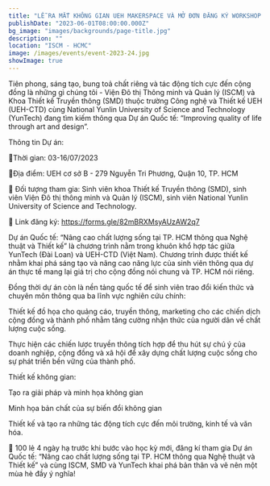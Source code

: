 ```yaml
---
title: "LỄ RA MẮT KHÔNG GIAN UEH MAKERSPACE VÀ MỞ ĐƠN ĐĂNG KÝ WORKSHOP LÀM ĐÈN GỖ - THE MAKERS’ LAMP"
publishDate: "2023-06-01T08:00:00.000Z"
bg_image: "images/backgrounds/page-title.jpg"
description: "" 
location: "ISCM - HCMC"
image: /images/events/event-2023-24.jpg
showImage: true
---
```


Tiên phong, sáng tạo, bung toả chất riêng và tác động tích cực đến cộng đồng là những gì chúng tôi - Viện Đô thị Thông minh và Quản lý (ISCM) và Khoa Thiết kế Truyền thông (SMD) thuộc trường Công nghệ và Thiết kế UEH (UEH-CTD) cùng  National Yunlin University of Science and Technology (YunTech) đang tìm kiếm thông qua Dự án Quốc tế: “Improving quality of life through art and design”.

Thông tin Dự án:

🌳Thời gian: 03-16/07/2023

🌳Địa điểm: UEH cơ sở B - 279 Nguyễn Tri Phương, Quận 10, TP. HCM

🌳 Đối tượng tham gia: Sinh viên khoa Thiết kế Truyền thông (SMD), sinh viên Viện Đô thị thông minh và Quản lý (ISCM), sinh viên National Yunlin University of Science and Technology.

🌳 Link đăng ký: https://forms.gle/82mBRXMsyAUzAW2q7

Dự án Quốc tế: “Nâng cao chất lượng sống tại TP. HCM thông qua Nghệ thuật và Thiết kế” là chương trình nằm trong khuôn khổ hợp tác giữa YunTech (Đài Loan) và UEH-CTD (Việt Nam). Chương trình được thiết kế nhằm khai phá sáng tạo và nâng cao năng lực của sinh viên thông qua dự án thực tế mang lại giá trị cho cộng đồng nói chung và TP. HCM nói riêng.

Đồng thời dự án còn là nền tảng quốc tế để sinh viên trao đổi kiến thức và chuyên môn thông qua ba lĩnh vực nghiên cứu chính:

Thiết kế đồ họa cho quảng cáo, truyền thông, marketing cho các chiến dịch cộng đồng và thành phố nhằm tăng cường nhận thức của người dân về chất lượng cuộc sống.

Thực hiện các chiến lược truyền thông tích hợp để thu hút sự chú ý của doanh nghiệp, cộng đồng và xã hội để xây dựng chất lượng cuộc sống cho sự phát triển bền vững của thành phố.

Thiết kế không gian:

Tạo ra giải pháp và minh họa không gian

Minh họa bản chất của sự biến đổi không gian

Thiết kế và tạo ra những tác động tích cực đến môi trường, kinh tế và văn hóa.

🏃 100 lẻ 4 ngày hạ trước khi bước vào học kỳ mới, đăng kí tham gia Dự án Quốc tế: “Nâng cao chất lượng sống tại TP. HCM thông qua Nghệ thuật và Thiết kế” và cùng ISCM, SMD và YunTech khai phá bản thân và vẽ nên một mùa hè đầy ý nghĩa!